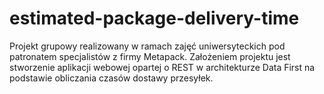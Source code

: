 # estimated-package-delivery-time
Projekt grupowy realizowany w ramach zajęć uniwersyteckich pod patronatem specjalistów z firmy Metapack.
Założeniem projektu jest stworzenie aplikacji webowej opartej o REST w architekturze Data First na podstawie obliczania czasów dostawy przesyłek.
